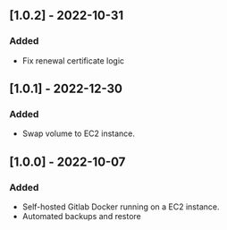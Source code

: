 ## [1.0.2] - 2022-10-31

### Added

- Fix renewal certificate logic

## [1.0.1] - 2022-12-30

### Added

- Swap volume to EC2 instance.

## [1.0.0] - 2022-10-07

### Added

- Self-hosted Gitlab Docker running on a EC2 instance.
- Automated backups and restore

